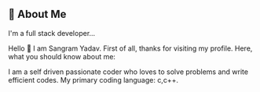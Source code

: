 ## 🚀 About Me
I'm a full stack developer...



Hello 👋 I am Sangram Yadav.
First of all, thanks for visiting my profile. Here, what you should know about me:

I am a self driven passionate coder who loves to solve problems and write efficient codes.
My primary coding language: c,c++.

